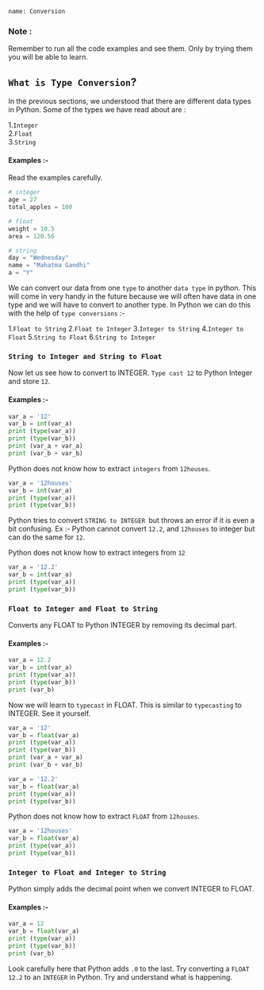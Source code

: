 ```ngMeta
name: Conversion
```

  
### Note : 

Remember to run all the code examples and see them. Only by trying them you will be able to learn.

## `What is Type Conversion`?

In the previous sections, we understood that there are different data types in Python. Some of the types we have read about are :

1.`Integer`   
2.`Float`   
3.`String`

#### Examples :- 

Read the examples carefully.

```python
# integer
age = 27
total_apples = 100

# float
weight = 10.5
area = 120.56

# string
day = "Wednesday"
name = "Mahatma Gandhi"
a = "Y"
```
  
We can convert our data from one `type` to another `data type` in python. This will come in very handy in the future because we will often have data in one type and we will have to convert to another type. In Python we can do this with the help of `type conversions` :-

1.`Float to String`
2.`Float to Integer`
3.`Integer to String`
4.`Integer to Float`
5.`String to Float` 
6.`String to Integer`


### `String to Integer and String to Float`
Now let us see how to convert to INTEGER. `Type cast 12` to Python Integer and store `12`.

#### Examples :- 

```python
var_a = '12'
var_b = int(var_a)
print (type(var_a))
print (type(var_b))
print (var_a + var_a)
print (var_b + var_b)
```

Python does not know how to extract `integers` from `12houses`.
```python
var_a = '12houses'
var_b = int(var_a)
print (type(var_a))
print (type(var_b))
```

Python tries to convert `STRING to INTEGER `but throws an error if it is even a bit confusing. Ex :- Python cannot convert `12.2`, and `12houses` to integer but can do the same for `12`.

Python does not know how to extract integers from `12`
```python
var_a = '12.2'
var_b = int(var_a)
print (type(var_a))
print (type(var_b))
```

### `Float to Integer and Float to String`

Converts any FLOAT to Python INTEGER by removing its decimal part.

#### Examples :- 

```python
var_a = 12.2
var_b = int(var_a)
print (type(var_a))
print (type(var_b))
print (var_b)
```

Now we will learn to `typecast` in FLOAT. This is similar to `typecasting` to INTEGER. See it yourself.

```python
var_a = '12'
var_b = float(var_a)
print (type(var_a))
print (type(var_b))
print (var_a + var_a)
print (var_b + var_b)
```

```python
var_a = '12.2'
var_b = float(var_a)
print (type(var_a))
print (type(var_b))
```

Python does not know how to extract `FLOAT` from `12houses`.

```python
var_a = '12houses'
var_b = float(var_a)
print (type(var_a))
print (type(var_b))
```

### `Integer to Float and Integer to String`

  
Python simply adds the decimal point when we convert INTEGER to FLOAT.

#### Examples :- 

```python
var_a = 12
var_b = float(var_a)
print (type(var_a))
print (type(var_b))
print (var_b)
```

Look carefully here that Python adds `.0` to the last. Try converting a `FLOAT 12.2` to an `INTEGER` in Python. Try and understand what is happening.